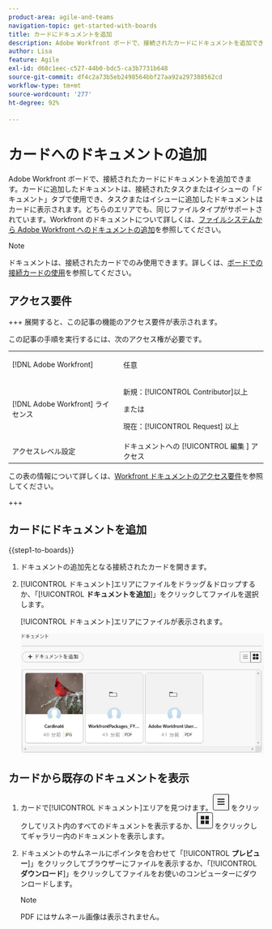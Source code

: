 ```yaml
---
product-area: agile-and-teams
navigation-topic: get-started-with-boards
title: カードにドキュメントを追加
description: Adobe Workfront ボードで、接続されたカードにドキュメントを追加できます。
author: Lisa
feature: Agile
exl-id: d68c1eec-c527-44b0-bdc5-ca3b7731b648
source-git-commit: df4c2a73b5eb2498564bbf27aa92a297388562cd
workflow-type: tm+mt
source-wordcount: '277'
ht-degree: 92%

---
```


# カードへのドキュメントの追加

Adobe Workfront ボードで、接続されたカードにドキュメントを追加できます。カードに追加したドキュメントは、接続されたタスクまたはイシューの「ドキュメント」タブで使用でき、タスクまたはイシューに追加したドキュメントはカードに表示されます。どちらのエリアでも、同じファイルタイプがサポートされています。Workfront のドキュメントについて詳しくは、[ファイルシステムから Adobe Workfront へのドキュメントの追加](/help/quicksilver/documents/adding-documents-to-workfront/add-documents-from-file-system.md)を参照してください。

>[!NOTE]
>
>ドキュメントは、接続されたカードでのみ使用できます。詳しくは、[ボードでの接続カードの使用](/help/quicksilver/agile/get-started-with-boards/connected-cards.md)を参照してください。

## アクセス要件

+++ 展開すると、この記事の機能のアクセス要件が表示されます。

この記事の手順を実行するには、次のアクセス権が必要です。

<table style="table-layout:auto"> 
 <col> 
 <col> 
 <tbody> 
  <tr> 
   <td role="rowheader">[!DNL Adobe Workfront]</td> 
   <td> <p>任意</p> </td> 
  </tr> 
  <tr> 
   <td role="rowheader">[!DNL Adobe Workfront] ライセンス</td> 
   <td> 
   <p>新規：[!UICONTROL Contributor]以上</p> 
   <p>または</p>
   <p>現在：[!UICONTROL Request] 以上</p>
   </td> 
  </tr> 
   <tr>
   <td role="rowheader">アクセスレベル設定</td>
   <td>ドキュメントへの [!UICONTROL 編集 ] アクセス</td>
  </tr>
 </tbody> 
</table>

この表の情報について詳しくは、[Workfront ドキュメントのアクセス要件](/help/quicksilver/administration-and-setup/add-users/access-levels-and-object-permissions/access-level-requirements-in-documentation.md)を参照してください。

+++

## カードにドキュメントを追加

{{step1-to-boards}}

1. ドキュメントの追加先となる接続されたカードを開きます。
1. [!UICONTROL ドキュメント]エリアにファイルをドラッグ＆ドロップするか、「[!UICONTROL **ドキュメントを追加**]」をクリックしてファイルを選択します。

   [!UICONTROL ドキュメント]エリアにファイルが表示されます。

   ![カードに追加されたドキュメント](assets/add-document-to-card.png)

## カードから既存のドキュメントを表示

1. カードで[!UICONTROL ドキュメント]エリアを見つけます。![リストアイコン](assets/docs-list-icon.png) をクリックしてリスト内のすべてのドキュメントを表示するか、![ギャラリーアイコン](assets/docs-gallery-icon.png) をクリックしてギャラリー内のドキュメントを表示します。
1. ドキュメントのサムネールにポインタを合わせて「[!UICONTROL **プレビュー**]」をクリックしてブラウザーにファイルを表示するか、「[!UICONTROL **ダウンロード**]」をクリックしてファイルをお使いのコンピューターにダウンロードします。

   >[!NOTE]
   >
   >PDF にはサムネール画像は表示されません。
